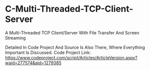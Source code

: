 # C-Multi-Threaded-TCP-Client-Server
A Multi-Threaded TCP Client/Server With File Transfer And Screen Streaming

Detailed In Code Project And Source Is Also There, Where Everything Important Is Discussed. Code Project Link: https://www.codeproject.com/script/Articles/ArticleVersion.aspx?waid=277574&aid=1279385
